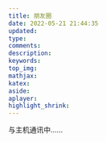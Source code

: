```yaml
---
title: 朋友圈
date: 2022-05-21 21:44:35
updated:
type:
comments:
description:
keywords:
top_img:
mathjax:
katex:
aside:
aplayer:
highlight_shrink:
---
```



<!-- 挂载友链朋友圈的容器 -->
<div class="post-content">
<div id="cf-container">与主机通讯中……</div>
</div>
<!-- 加样式和功能代码 -->
<!-- 将apiurl改成你后端生成的api地址 -->
<script type="text/javascript">
  var fdataUser = {
    apiurl: 'https://friend.cxl2020mc.top/'
  }
</script>
<link rel="stylesheet" href="https://cdn.cxl2020mc.top/gh/lmm214/immmmm/themes/hello-friend/static/fcircle-beta.css">
<script type="text/javascript" src="https://cdn.cxl2020mc.top/gh/lmm214/immmmm/themes/hello-friend/static/fcircle-beta.js"></script>
